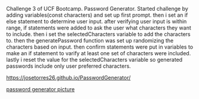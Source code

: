 Challenge 3 of UCF Bootcamp.
Password Generator.
Started challenge by adding variables(const characters) and set up first prompt. then i set an if else statement to determine user input. after verifying user input is within range, if statements were added to ask the user what characters they want to include. then i set the selectedCharacters variable to add the characters to. then the generatePassword function was set up randomizing the characters based on input. then confirm statements were put in variables to make an if statement to varify at least one set of characters were included. lastly i reset the value for the selectedCharacters variable so generated passwords include only  user preferred characters.

https://josetorres26.github.io/PasswordGenerator/

[password generator picture](https://user-images.githubusercontent.com/128413413/229932651-2f8dc976-f83d-404d-bb89-fee318e2dc66.png)
